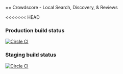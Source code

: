 == Crowdscore - Local Search, Discovery, & Reviews


<<<<<<< HEAD
### Production build status

[![Circle CI](https://circleci.com/gh/jraczak/crowdscore/tree/master.svg?style=svg&circle-token=984fce7911c8daeeaa1a90edd71ed0e54fde6afc)](https://circleci.com/gh/jraczak/crowdscore/tree/master)

### Staging build status

[![Circle CI](https://circleci.com/gh/jraczak/crowdscore/tree/staging.svg?style=svg&circle-token=984fce7911c8daeeaa1a90edd71ed0e54fde6afc)](https://circleci.com/gh/jraczak/crowdscore/tree/staging)


